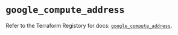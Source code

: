 # `google_compute_address`

Refer to the Terraform Registory for docs: [`google_compute_address`](https://registry.terraform.io/providers/hashicorp/google-beta/5.5.0/docs/resources/google_compute_address).

